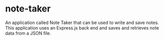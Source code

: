 # note-taker
An application called Note Taker that can be used to write and save notes. This application uses an Express.js back end and saves and retrieves note data from a JSON file.
